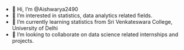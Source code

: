 - 👋 Hi, I’m @Aishwarya2490
- 👀 I’m interested in statistics, data analytics related fields.
- 🌱 I’m currently learning statistics from Sri Venkateswara College, University of Delhi
- 💞️ I’m looking to collaborate on data science related internships and projects.


<!---
Aishwarya2490/Aishwarya2490 is a ✨ special ✨ repository because its `README.md` (this file) appears on your GitHub profile.
You can click the Preview link to take a look at your changes.
--->
